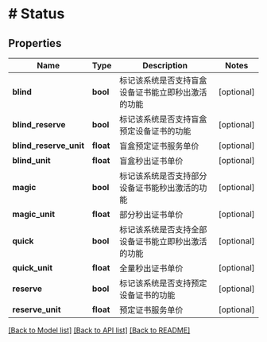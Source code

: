 # # Status

## Properties

Name | Type | Description | Notes
------------ | ------------- | ------------- | -------------
**blind** | **bool** | 标记该系统是否支持盲盒设备证书能立即秒出激活的功能 | [optional]
**blind_reserve** | **bool** | 标记该系统是否支持盲盒预定设备证书的功能 | [optional]
**blind_reserve_unit** | **float** | 盲盒预定证书服务单价 | [optional]
**blind_unit** | **float** | 盲盒秒出证书单价 | [optional]
**magic** | **bool** | 标记该系统是否支持部分设备证书能秒出激活的功能 | [optional]
**magic_unit** | **float** | 部分秒出证书单价 | [optional]
**quick** | **bool** | 标记该系统是否支持全部设备证书能立即秒出激活的功能 | [optional]
**quick_unit** | **float** | 全量秒出证书单价 | [optional]
**reserve** | **bool** | 标记该系统是否支持预定设备证书的功能 | [optional]
**reserve_unit** | **float** | 预定证书服务单价 | [optional]

[[Back to Model list]](../../README.md#models) [[Back to API list]](../../README.md#endpoints) [[Back to README]](../../README.md)

